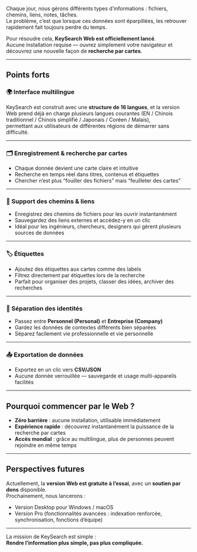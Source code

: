 
Chaque jour, nous gérons différents types d’informations : fichiers, chemins, liens, notes, tâches.  
Le problème, c’est que lorsque ces données sont éparpillées, les retrouver rapidement fait toujours perdre du temps.  

Pour résoudre cela, **KeySearch Web est officiellement lancé**.  
Aucune installation requise — ouvrez simplement votre navigateur et découvrez une nouvelle façon de **recherche par cartes**.  

---

## Points forts

### 🌍 Interface multilingue
KeySearch est construit avec une **structure de 16 langues**, et la version Web prend déjà en charge plusieurs langues courantes (EN / Chinois traditionnel / Chinois simplifié / Japonais / Coréen / Malais),  
permettant aux utilisateurs de différentes régions de démarrer sans difficulté.  

---

### 🗂️ Enregistrement & recherche par cartes
- Chaque donnée devient une carte claire et intuitive  
- Recherche en temps réel dans titres, contenus et étiquettes  
- Chercher n’est plus “fouiller des fichiers” mais “feuilleter des cartes”  

---

### 🔗 Support des chemins & liens
- Enregistrez des chemins de fichiers pour les ouvrir instantanément  
- Sauvegardez des liens externes et accédez-y en un clic  
- Idéal pour les ingénieurs, chercheurs, designers qui gèrent plusieurs sources de données  

---

### 🏷️ Étiquettes
- Ajoutez des étiquettes aux cartes comme des labels  
- Filtrez directement par étiquettes lors de la recherche  
- Parfait pour organiser des projets, classer des idées, archiver des recherches  

---

### 👤 Séparation des identités
- Passez entre **Personnel (Personal)** et **Entreprise (Company)**  
- Gardez les données de contextes différents bien séparées  
- Séparez facilement vie professionnelle et vie personnelle  

---

### 📤 Exportation de données
- Exportez en un clic vers **CSV/JSON**  
- Aucune donnée verrouillée — sauvegarde et usage multi-appareils facilités  

---

## Pourquoi commencer par le Web ?

- **Zéro barrière** : aucune installation, utilisable immédiatement  
- **Expérience rapide** : découvrez instantanément la puissance de la recherche par cartes  
- **Accès mondial** : grâce au multilingue, plus de personnes peuvent rejoindre en même temps  

---

## Perspectives futures

Actuellement, la **version Web est gratuite à l’essai**, avec un **soutien par dons** disponible.  
Prochainement, nous lancerons :  

- Version Desktop pour Windows / macOS  
- Version Pro (fonctionnalités avancées : indexation renforcée, synchronisation, fonctions d’équipe)  

---

La mission de KeySearch est simple :  
**Rendre l’information plus simple, pas plus compliquée.**